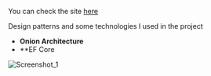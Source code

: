 You can check the site [here](https://www.sedomobilya.com/)


Design patterns and some technologies I used in the project
- **Onion Architecture**
- **EF Core

![Screenshot_1](https://user-images.githubusercontent.com/96000792/194583320-e74b191b-782b-45e2-a32a-251ada2b78e3.png)
